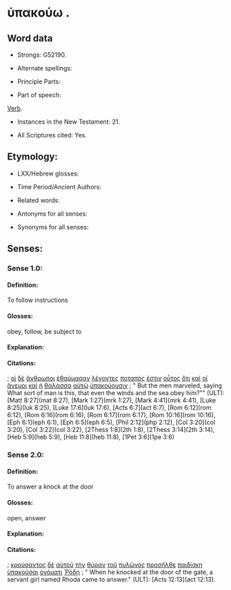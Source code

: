 # ὑπακούω .

<!-- Status: S2=NeedsReview -->
<!-- Lexica used for edits: BDAG, FFM, LN, A-S -->

## Word data

* Strongs: G52190.


* Alternate spellings:

* Principle Parts: 

* Part of speech: 

[Verb](http://ugg.readthedocs.io/en/latest/verb.html).

* Instances in the New Testament: 21.

* All Scriptures cited: Yes.

## Etymology: 

* LXX/Hebrew glosses: 

* Time Period/Ancient Authors: 

* Related words: 

* Antonyms for all senses:

* Synonyms for all senses: 

## Senses:

### Sense 1.0:

#### Definition: 

To follow instructions

#### Glosses:

obey, follow, be subject to

#### Explanation:

#### Citations:

; [οἱ](../G35880/01.md) [δὲ](../G11610/01.md) [ἄνθρωποι](../G04440/01.md) [ἐθαύμασαν](../G22960/01.md) [λέγοντες](../G30040/01.md) [ποταπός](../G42170/01.md) [ἐστιν](../G99999/01.md) [οὗτος](../G37780/01.md) [ὅτι](../G37540/01.md) [καὶ](../G25320/01.md) [οἱ](../G35880/01.md) [ἄνεμοι](../G04170/01.md) [καὶ](../G25320/01.md) [ἡ](../G35880/01.md) [θάλασσα](../G22810/01.md) [αὐτῷ](../G08460/01.md) [ὑπακούουσιν](../G52190/01.md)
; " But the men marveled, saying What sort of man is this, that even the winds and the sea obey him?"" (ULT): 
[Matt 8:27](mat 8:27),  [Mark 1:27](mrk 1:27),  [Mark 4:41](mrk 4:41),  [Luke 8:25](luk 8:25),  [Luke 17:6](luk 17:6),  [Acts 6:7](act 6:7),  [Rom 6:12](rom 6:12),  [Rom 6:16](rom 6:16),  [Rom 6:17](rom 6:17),  [Rom 10:16](rom 10:16),  [Eph 6:1](eph 6:1),  [Eph 6:5](eph 6:5),  [Phil 2:12](php 2:12),  [Col 3:20](col 3:20),  [Col 3:22](col 3:22),  [2Thess 1:8](2th 1:8),  [2Thess 3:14](2th 3:14),  [Heb 5:9](heb 5:9),  [Heb 11:8](heb 11:8),  [1Pet 3:6](1pe 3:6)



### Sense 2.0:

#### Definition: 

To answer a knock at the door

#### Glosses:

open, answer

#### Explanation:

#### Citations:

; [κρούσαντος](../G29250/01.md) [δὲ](../G11610/01.md) [αὐτοῦ](../G08460/01.md) [τὴν](../G35880/01.md) [θύραν](../G23740/01.md) [τοῦ](../G35880/01.md) [πυλῶνος](../G44400/01.md) [προσῆλθε](../G43340/01.md) [παιδίσκη](../G38140/01.md) [ὑπακοῦσαι](../G52190/01.md) [ὀνόματι](../G36860/01.md) [Ῥόδη](../G44980/01.md)
; " When he knocked at the door of the gate, a servant girl named Rhoda came to answer." (ULT): 
[Acts 12:13](act 12:13).


